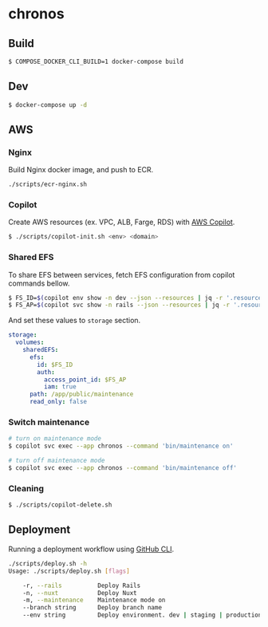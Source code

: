# chronos

## Build

```sh
$ COMPOSE_DOCKER_CLI_BUILD=1 docker-compose build
```

## Dev

```sh
$ docker-compose up -d
```

## AWS

### Nginx

Build Nginx docker image, and push to ECR.

```sh
./scripts/ecr-nginx.sh
```

### Copilot

Create AWS resources (ex. VPC, ALB, Farge, RDS) with [AWS Copilot](https://aws.github.io/copilot-cli/).

```sh
$ ./scripts/copilot-init.sh <env> <domain>
```

### Shared EFS

To share EFS between services, fetch EFS configuration from copilot commands bellow.

```sh
$ FS_ID=$(copilot env show -n dev --json --resources | jq -r '.resources[] | select(.type | contains("EFS::FileSystem")) | .physicalID')
$ FS_AP=$(copilot svc show -n rails --json --resources | jq -r '.resources.dev[] | select(.type | contains("EFS::AccessPoint")) | .physicalID')
```

And set these values to `storage` section.

```yml
storage:
  volumes:
    sharedEFS:
      efs:
        id: $FS_ID
        auth:
          access_point_id: $FS_AP
          iam: true
      path: /app/public/maintenance
      read_only: false
```

### Switch maintenance

```sh
# turn on maintenance mode
$ copilot svc exec --app chronos --command 'bin/maintenance on'

# turn off maintenance mode
$ copilot svc exec --app chronos --command 'bin/maintenance off'
```

### Cleaning

```sh
$ ./scripts/copilot-delete.sh
```

## Deployment

Running a deployment workflow using [GitHub CLI](https://cli.github.com/).

```sh
./scripts/deploy.sh -h
Usage: ./scripts/deploy.sh [flags]

    -r, --rails          Deploy Rails
    -n, --nuxt           Deploy Nuxt
    -m, --maintenance    Maintenance mode on
    --branch string      Deploy branch name
    --env string         Deploy environment. dev | staging | production
```
